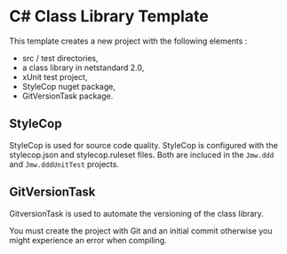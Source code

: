 # C# Class Library Template

This template creates a new project with the following elements :

- src / test directories,
- a class library in netstandard 2.0,
- xUnit test project,
- StyleCop nuget package,
- GitVersionTask package.

## StyleCop

StyleCop is used for source code quality. StyleCop is configured with the stylecop.json and stylecop.ruleset files. Both are incluced in the `Jmw.ddd` and `Jmw.dddUnitTest` projects.

## GitVersionTask

GitversionTask is used to automate the versioning of the class library.

You must create the project with Git and an initial commit otherwise you might experience an error when compiling.
